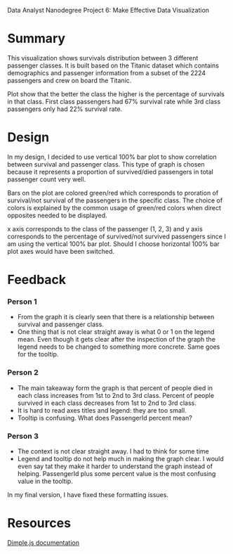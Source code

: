 Data Analyst Nanodegree Project 6: Make Effective Data Visualization

# Summary

This visualization shows survivals distribution between 3 different passenger classes. It is built based on the Titanic dataset which contains demographics and passenger information from a subset of the 2224 passengers and crew on board the Titanic.

Plot show that the better the class the higher is the percentage of survivals in that class.  First class passengers had 67% survival rate while 3rd class passengers only had 22% survival rate.


# Design


In my design, I decided to use vertical 100% bar plot to show correlation between survival and passenger class. This type of graph is chosen because it represents a proportion of survived/died passengers in total passenger count very well.

Bars on the plot are colored green/red which corresponds to proration of survival/not survival of the passengers in the specific class. The choice of colors is explained by the common usage of green/red colors when direct opposites needed to be displayed.

x axis corresponds to the class of the passenger (1, 2, 3) and y axis corresponds to the percentage of survived/not survived passengers since I am using the vertical 100% bar plot. Should I choose horizontal 100% bar plot axes would have been switched.




# Feedback

### Person 1
* From the graph it is clearly seen that there is a relationship between survival and passenger class.
* One thing that is not clear straight away is what 0 or 1 on the legend mean. Even though it gets clear after the inspection of the graph the legend needs to be changed to something more concrete. Same goes for the tooltip.


### Person 2
* The main takeaway form the graph is that percent of people died in each class increases from 1st to 2nd to 3rd class. Percent of people survived in each class decreases from 1st to 2nd to 3rd class.
* It is hard to read axes titles and legend: they are too small.
* Tooltip is confusing. What does PassengerId percent mean?

### Person 3
* The context is not clear straight away. I had to think for some time
* Legend and tooltip do not help much in making the graph clear. I would even say tat they make it harder to understand the graph instead of helping. PassengerId plus some percent value is the most confusing value in the tooltip.


In my final version, I have fixed these formatting issues.


# Resources

[Dimple.js documentation](https://github.com/PMSI-AlignAlytics/dimple/wiki)

